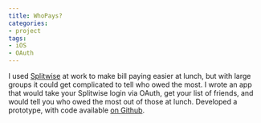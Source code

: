 ```yaml
---
title: WhoPays?
categories:
- project
tags:
- iOS
- OAuth
---
```


I used [Splitwise](/wp/splitwise-your-bills-and-friends/128/) at work to make bill paying easier at lunch, but with large groups it could get complicated to tell who owed the most. I wrote an app that would take your Splitwise login via OAuth, get your list of friends, and would tell you who owed the most out of those at lunch. Developed a prototype, with code available [on Github](http://www.github.com/crummy/whopays).